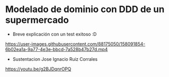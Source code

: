 



# Modelado de dominio con DDD de un supermercado

- Breve explicación con un test exitoso :D

https://user-images.githubusercontent.com/88175050/158091854-6b02ea1a-9a77-4e3e-bbcd-7a528b47b27d.mp4


- Sustentacion Jose Ignacio Ruiz Corrales

https://youtu.be/g2BJDqnrOPQ
